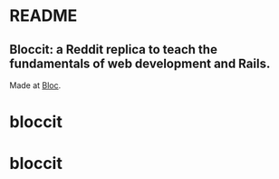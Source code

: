 # README
## Bloccit: a Reddit replica to teach the fundamentals of web development and Rails.
 
 Made at [Bloc](http://bloc.io).



# bloccit
# bloccit
